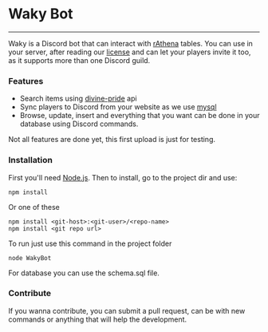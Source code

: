 # Waky Bot
---
Waky is a Discord bot that can interact with  [rAthena](https://github.com/rathena/rathena) tables.
You can use in your server, after reading our [license](https://github.com/psychonaut04/WakyBot/blob/master/LICENSE) and can let your players invite it too, as it supports more than one Discord guild.

### Features

  - Search items using [divine-pride](http://divine-pride.net/) api
  - Sync players to Discord from your website as we use [mysql](https://github.com/mysqljs/mysql)
  - Browse, update, insert and everything that you want can be done in your database using Discord commands.


Not all features are done yet, this first upload is just for testing.

### Installation

First you'll need [Node.js](https://nodejs.org/).
Then to install, go to the project dir and use:  
```
npm install
```

Or one of these  
```
npm install <git-host>:<git-user>/<repo-name>
npm install <git repo url>   
```

To run just use this command in the project folder   
```
node WakyBot
```

For database you can use the schema.sql file.

### Contribute

If you wanna contribute, you can submit a pull request, can be with new commands or anything that will help the development.
